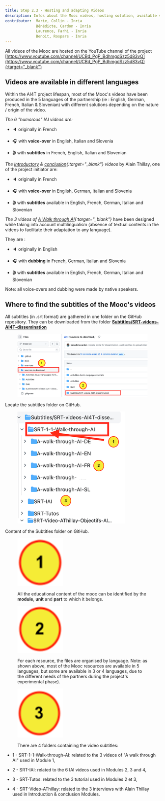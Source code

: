```yaml
---
title: Step 2.3 - Hosting and adapting Videos
description: Infos about the Mooc videos, hosting solution, available versions.
contributor:  Marie, Collin - Inria
              Bénédicte, Cardon - Inria
              Laurence, Farhi - Inria
              Benoit, Rospars - Inria
---
```


All videos of the Mooc are hosted on the YouTube channel of the project [https://www.youtube.com/channel/UCBd_PgP_BdhmgdSzz5d83vQ](https://www.youtube.com/channel/UCBd_PgP_BdhmgdSzz5d83vQ){:target="_blank"}

## Videos are available in different languages

Within the AI4T project lifespan, most of the Mooc's videos have been produced in the 5 languages of the partnership (ie : English, German, French, Italian & Slovenian) with different solutions depending on the nature / origin of the video.

*The 6 "humorous" IAI videos are:*

-   🔈 originally in French

-   🎧 with **voice-over** in English, Italian and Slovenia

-   🎬 with **subtitles** in French, English, Italian and Slovenian

*The [introductory](https://inrialearninglab.GitHub.io/ai4t//1-Mooc/general-presentation/0-1-what-does-this-training-offer-us/0-1-1v-why-this-training.html) & [conclusion](https://inrialearninglab.GitHub.io/ai4t//1-Mooc/to-conclude/7-0-1v-ethical-use-of-artificial-intelligence-in-education.html){:target="_blank"} videos* by Alain Thillay, one of the project initiator are:

  -   🔈 originally in French

  -   🎧 with **voice-over** in English, German, Italian and Slovenia

  -   🎬 with **subtitles** available in English, French, German, Italian and Slovenian

  *The 3 videos of [A Walk through AI](https://inrialearninglab.GitHub.io/ai4t//1-Mooc/module-1-using-AI-and-Education/1-1-are-teachers-really-concerned-by-Artificial-Intelligence/1-1-1-the-learning-process-in-education.html){:target="_blank"}* have been designed while taking into account multilingualism (absence of textual contents in the videos to facilitate their adaptation to any language).

They are :

  -   🔈 originally in English

  -   🎧 with **dubbing** in French, German, Italian and Slovenia

  -   🎬 with **subtitles** available in English, French, German, Italian and Slovenian

Note: all voice-overs and dubbing were made by native speakers.

## Where to find the subtitles of the Mooc's videos

All subtitles (in .srt format) are gathered in one folder on the GitHub repository. They can be downloaded from the folder [**Subtitles/SRT-videos-AI4T-dissemination**](https://GitHub.com/inrialearninglab/ai4t/tree/mooc-v3/sources-to-download/Subtitles/SRT-videos-AI4T-dissemination)

<figure class="image-frame">
    <img src="images/3.2-access-to-videos-subtitles-on-GitHub-in-srt-format.png" alt="Locate the subtitles folder on GitHub.">
</figure>
<figcaption>Locate the subtitles folder on GitHub.</figcaption>

<figure class="image-frame">
  <img src="images/3.2-organisation-of-files-by-language-in-subtitles-folder-on-github.png" alt="Contents of the Subtitles folder on GitHub.">
</figure>
<figcaption>Content of the Subtitles folder on GitHub.</figcaption>

<figure class="inline-image">
    <img src="images/3.2-icone-note-1.png" alt="Visual note 1">
    <p>All the educational content of the mooc can be identified by the <b>module</b>, <b>unit</b> and <b>part</b> to which it belongs.</p>
</figure>


<figure class="inline-image">
    <img src="images/3.2-icone-note-2.png" alt="Visual note 2">
    <p>For each resource, the files are organised by language. Note: as shown above, most of the Mooc resources are available in 5 languages, but some are available in 3 or 4 languages, due to the different needs of the partners during the project's experimental phase).</p>
</figure>


<figure class="inline-image">
    <img src="images/3.2-icone-note-3.png" alt="Visual note 3">
    <p>There are 4 folders containing the video subtitles:</p>
</figure>

- 1 - SRT-1-1-Walk-through-AI: related to the 3 videos of "A walk through AI" used in Module 1,

- 2 - SRT-IAI: related to the 6 IAI videos used in Modules 2, 3 and 4,

- 3 - SRT-Tutos: related to the 3 tutorial used in Modules 2 et 3,

- 4 - SRT-Video-AThillay: related to the 3 interviews with Alain Thillay used in Introduction & conclusion Modules.
